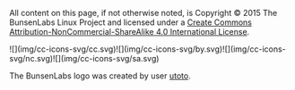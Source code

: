 All content on this page, if not otherwise noted, is Copyright © 2015
The BunsenLabs Linux Project and licensed under a [Create Commons
Attribution-NonCommercial-ShareAlike 4.0 International
License](http://creativecommons.org/licenses/by-nc-sa/4.0/).

<div class="center icons">
![](img/cc-icons-svg/cc.svg)![](img/cc-icons-svg/by.svg)![](img/cc-icons-svg/nc.svg)![](img/cc-icons-svg/sa.svg)
</div>

The BunsenLabs logo was created by user [utoto](http://crunchbang.org/forums/profile.php?id=15094).
